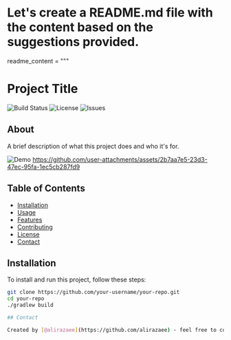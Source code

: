 # Let's create a README.md file with the content based on the suggestions provided.

readme_content = """
# Project Title

![Build Status](https://img.shields.io/github/workflow/status/your-username/your-repo/CI)
![License](https://img.shields.io/github/license/your-username/your-repo)
![Issues](https://img.shields.io/github/issues/your-username/your-repo)

## About

A brief description of what this project does and who it's for.

![Demo](https://github.com/user-attachments/assets/2b7aa7e5-23d3-47ec-95fa-1ec5cb287fd9)
https://github.com/user-attachments/assets/2b7aa7e5-23d3-47ec-95fa-1ec5cb287fd9
## Table of Contents

- [Installation](#installation)
- [Usage](#usage)
- [Features](#features)
- [Contributing](#contributing)
- [License](#license)
- [Contact](#contact)

## Installation

To install and run this project, follow these steps:

```bash
git clone https://github.com/your-username/your-repo.git
cd your-repo
./gradlew build

## Contact

Created by [@alirazaee](https://github.com/alirazaee) - feel free to contact me!



